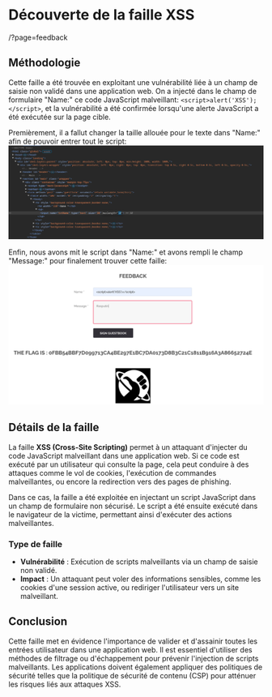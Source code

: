 # Découverte de la faille XSS
/?page=feedback

## Méthodologie

Cette faille a été trouvée en exploitant une vulnérabilité liée à un champ de saisie non validé dans une application web. 
On a injecté dans le champ de formulaire "Name:" ce code JavaScript malveillant: `<script>alert('XSS');</script>`, 
et la vulnérabilité a été confirmée lorsqu'une alerte JavaScript a été exécutée sur la page cible.

Premièrement, il a fallut changer la taille allouée pour le texte dans "Name:" afin de pouvoir entrer tout le script:
![XSS-inspect](../Assets/xss-inspect.png)

Enfin, nous avons mit le script dans "Name:" et avons rempli le champ "Message:" pour finalement trouver cette faille:
![XSS-breach](../Assets/xss-flag.png)

## Détails de la faille

La faille **XSS (Cross-Site Scripting)** permet à un attaquant d'injecter du code JavaScript malveillant dans une application web. 
Si ce code est exécuté par un utilisateur qui consulte la page, cela peut conduire à des attaques comme le vol de cookies, 
l'exécution de commandes malveillantes, ou encore la redirection vers des pages de phishing.

Dans ce cas, la faille a été exploitée en injectant un script JavaScript dans un champ de formulaire non sécurisé. 
Le script a été ensuite exécuté dans le navigateur de la victime, permettant ainsi d'exécuter des actions malveillantes.

### Type de faille

- **Vulnérabilité** : Exécution de scripts malveillants via un champ de saisie non validé.
- **Impact** : Un attaquant peut voler des informations sensibles, comme les cookies d'une session active, ou rediriger l'utilisateur vers un site malveillant.

## Conclusion

Cette faille met en évidence l'importance de valider et d'assainir toutes les entrées utilisateur dans une application web. 
Il est essentiel d'utiliser des méthodes de filtrage ou d'échappement pour prévenir l'injection de scripts malveillants. 
Les applications doivent également appliquer des politiques de sécurité telles que la politique de sécurité de contenu (CSP) pour atténuer les risques liés aux attaques XSS.
